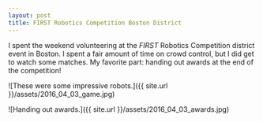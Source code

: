 ```yaml
---
layout: post
title: FIRST Robotics Competition Boston District
---
```


I spent the weekend volunteering at the _FIRST_ Robotics Competition district
event in Boston. I spent a fair amount of time on crowd control, but I did get
to watch some matches. My favorite part: handing out awards at the end of the
competition!

![These were some impressive robots.]({{ site.url }}/assets/2016_04_03_game.jpg)

![Handing out awards.]({{ site.url }}/assets/2016_04_03_awards.jpg)
